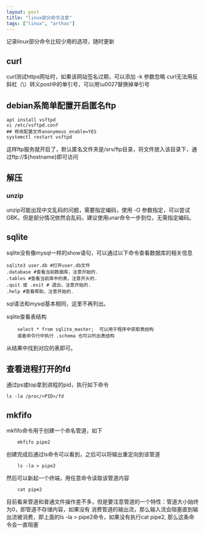 ```yaml
---
layout: post
title: "linux部分命令注意"
tags: ["linux", "arthas"]
---
```


记录linux部分命令比较少用的选项，随时更新

## curl
curl测试https网址时，如果该网站签名过期，可以添加 -k 参数忽略
curl无法用反斜杠（\）转义post中的单引号，可以用\u0027替换掉单引号

## debian系简单配置开启匿名ftp
```shell
apt install vsftpd
vi /etc/vsftpd.conf
## 修改配置文件anonymous_enable=YES
systemctl restart vsftpd
```
这样ftp服务就开启了，默认匿名文件夹是/srv/ftp目录，将文件放入该目录下，通过ftp://${hostname}即可访问

## 解压
### unzip
unzip可能出现中文乱码的问题，需要指定编码，使用 -O 参数指定，可以尝试GBK，但是部分情况依然会乱码，建议使用unar命令一步到位，无需指定编码。

## sqlite
sqlite没有像mysql一样的show语句，可以通过以下命令查看数据库的相关信息
```shell
sqlite3 user.db #打开user.db文件
.database #查看当前数据库，注意开始的.
.tables #查看当前库中的表，注意开头的.
.quit 或 .exit # 退出，注意开始的.
.help #查看帮助，注意开始的.
```
sql语法和mysql基本相同，这里不再列出。

sqlite查看表结构
```
    select * from sqlite_master;  可以用于程序中获取表结构
    或者命令行中执行 .schema 也可以列出表结构
```
从结果中找到对应的表即可。

## 查看进程打开的fd
通过ps或top拿到进程的pid，执行如下命令
```shell
ls -la /proc/<PID>/fd
```

## mkfifo
mkfifo命令用于创建一个命名管道，如下
```shell
    mkfifo pipe2
```
创建完成后通过ls命令可以看到，之后可以将输出重定向到该管道
```shell
    ls -la > pipe2
```
然后可以新起一个终端，用任意命令读取该管道内容
```shell
    cat pipe2
```
目前看来管道和普通文件操作差不多，但是要注意管道的一个特性：管道大小始终为0，即管道不存储内容，如果没有
消费管道的输出流，那么输入流会阻塞直到输出流被消费，即上面的ls -la > pipe2命令，如果没有执行cat pipe2,
那么这条命令会一直阻塞